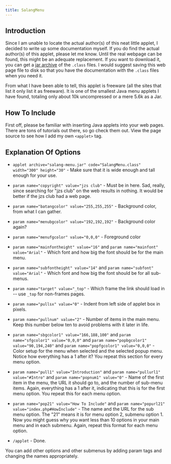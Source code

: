 ```yaml
---
title: SalangMenu
---
```


<applet code="SalangMenu.class" archive="salang-menu.jar" width="300" height="30" class="center">
    <!-- Needs to be in here -->
    <param name="copyright" value="jzs club">
    <!-- Color setup -->
    <param name="batangcolor" value="255,255,255">
    <param name="menubgcolor" value="192,192,192">
    <param name="menufgcolor" value="0,0,0">
    <!-- Font setup -->
    <param name="mainfontheight" value="16">
    <param name="mainfont" value="Arial">
    <param name="subfontheight" value="14">
    <param name="subfont" value="Arial">
    <!-- Target (for frames) -->
    <param name="target" value="_top">
    <!-- Indent from left side -->
    <param name="pullsx" value="0">
    <!-- Number of items in main menu -->
    <param name="pullnum" value="2">
    <!-- Item number one -->
    <param name="sbgcolor1" value="166,188,100">
    <param name="sfgcolor1" value="0,0,0">
    <param name="popbgcolor1" value="90,194,240">
    <param name="popfgcolor1" value="0,0,0">
    <param name="pull1" value="Introduction">
    <param name="pullurl1" value="index.php#Intro">
    <param name="popnum1" value="0">
    <!-- Item number two -->
    <param name="sbgcolor2" value="241,121,107">
    <param name="sfgcolor2" value="0,0,0">
    <param name="popbgcolor2" value="90,194,240">
    <param name="popfgcolor2" value="0,0,0">
    <param name="pull2" value="Usage">
    <param name="pullurl2" value="none">
    <param name="popnum2" value="2">
    <!-- Sub menu under item 2 -->
    <param name="pop21" value="How To Include">
    <param name="popurl21" value="#HowInclude">
    <param name="pop22" value="Explanation of Options">
    <param name="popurl22" value="#Options">
</applet>


Introduction
------------

Since I am unable to locate the actual author(s) of this neat little applet, I decided to write up some documentation myself.  If you do find the actual author(s) of this applet, please let me know.  Until the real webpage can be found, this might be an adequate replacement.  If you want to download it, you can get a [jar archive](salang-menu.jar) of the `.class` files.  I would suggest saving this web page file to disk so that you have the documentation with the `.class` files when you need it.

From what I have been able to tell, this applet is freeware (all the sites that list it only list it as freeware).  It is one of the smallest Java menu applets I have found, totaling only about 10k uncompressed or a mere 5.6k as a Jar.


How To Include
--------------

First off, please be familiar with inserting Java applets into your web pages.  There are tons of tutorials out there, so go check them out.  View the page source to see how I add my own `<applet>` tag.


Explanation Of Options
----------------------

* `applet archive="salang-menu.jar" code="SalangMenu.class" width="300" height="30"` - Make sure that it is wide enough and tall enough for your use.

* `param name="copyright" value="jzs club"` - Must be in here.  Sad, really, since searching for "jzs club" on the web results in nothing.  It would be better if the jzs club had a web page.

* `param name="batangcolor" value="255,255,255"` - Background color, from what I can gather.

* `param name="menubgcolor" value="192,192,192"` - Background color again?

* `param name="menufgcolor" value="0,0,0"` - Foreground color

* `param name="mainfontheight" value="16"` and `param name="mainfont" value="Arial"` - Which font and how big the font should be for the main menu.

* `param name="subfontheight" value="14"` and `param name="subfont" value="Arial"` - Which font and how big the font should be for all sub-menus.

* `param name="target" value="_top"` - Which frame the link should load in -- use `_top` for non-frames pages.

* `param name="pullsx" value="0"` - Indent from left side of applet box in pixels.

* `param name="pullnum" value="2"` - Number of items in the main menu.  Keep this number below ten to avoid problems with it later in life.

* `param name="sbgcolor1" value="166,188,100"` and `param name="sfgcolor1" value="0,0,0"` and `param name="popbgcolor1" value="90,194,240"` and `param name="popfgcolor1" value="0,0,0"` - Color setup for the menu when selected and the selected popup menu.  Notice how everything has a 1 after it?  You repeat this section for every menu option.

* `param name="pull1" value="Introduction"` and `param name="pullurl1" value="#Intro"` and `param name="popnum1" value="0"` - Name of the first item in the menu, the URL it should go to, and the number of sub-menu items.  Again, everything has a 1 after it, indicating that this is for the first menu option.  You repeat this for each menu option.

* `param name="pop21" value="How To Include"` and `param name="popurl21" value="index.php#HowInclude"` - The name and the URL for the sub menu option.  The "21" means it is for menu option 2, submenu option 1.  Now you might guess why you want less than 10 options in your main menu and in each submenu.  Again, repeat this format for each menu option.

* `/applet` - Done.

You can add other options and other submenus by adding param tags and changing the names appropriately.
